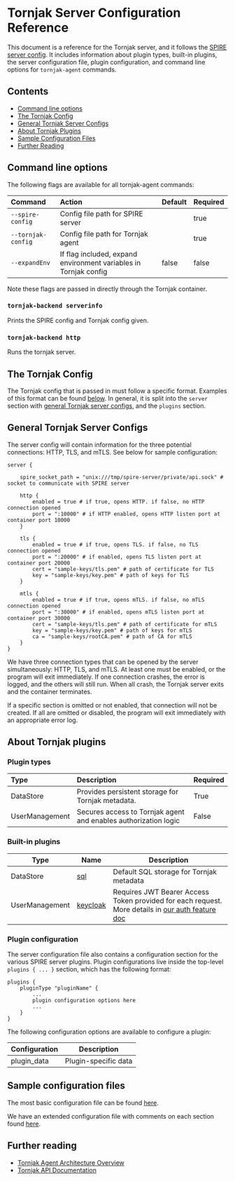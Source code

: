 # Tornjak Server Configuration Reference

This document is a reference for the Tornjak server, and it follows the [SPIRE server config](https://github.com/spiffe/spire/blob/main/doc/spire_server.md). It includes information about plugin types, built-in plugins, the server configuration file, plugin configuration, and command line options for `tornjak-agent` commands.

## Contents
- [Command line options](#command-line-options)
- [The Tornjak Config](#the-tornjak-config)
- [General Tornjak Server Configs](#general-tornjak-server-configs)
- [About Tornjak Plugins](#about-tornjak-plugins)
- [Sample Configuration Files](#sample-configuration-files)
- [Further Reading](#further-reading)

## Command line options

The following flags are available for all tornjak-agent commands:

| Command                | Action                             | Default | Required |
|:-----------------------|:-----------------------------------|:--------| :--------|
| `--spire-config`       | Config file path for SPIRE server  |         | true     |
| `--tornjak-config`     | Config file path for Tornjak agent |         | true     |
| `--expandEnv`          | If flag included, expand environment variables in Tornjak config | false   | false    |

Note these flags are passed in directly through the Tornjak container. 

### `tornjak-backend serverinfo`
Prints the SPIRE config and Tornjak config given. 

### `tornjak-backend http`

Runs the tornjak server. 

## The Tornjak Config

The Tornjak config that is passed in must follow a specific format. Examples of this format can be found [below](#sample-configuration-files). In general, it is split into the `server` section with [general Tornjak server configs](#general-tornjak-server-configs), and the `plugins` section. 

## General Tornjak Server Configs
The server config will contain information for the three potential connections: HTTP, TLS, and mTLS. See below for sample configuration:

```hcl
server {

    spire_socket_path = "unix:///tmp/spire-server/private/api.sock" # socket to communicate with SPIRE server

    http {
        enabled = true # if true, opens HTTP. if false, no HTTP connection opened
	    port = ":10000" # if HTTP enabled, opens HTTP listen port at container port 10000
    }

    tls {
        enabled = true # if true, opens TLS. if false, no TLS connection opened
        port = ":20000" # if enabled, opens TLS listen port at container port 20000
        cert = "sample-keys/tls.pem" # path of certificate for TLS
        key = "sample-keys/key.pem" # path of keys for TLS
    }

    mtls {
        enabled = true # if true, opens mTLS. if false, no mTLS connection opened
        port = ":30000" # if enabled, opens mTLS listen port at container port 30000
        cert = "sample-keys/tls.pem" # path of certificate for mTLS
        key = "sample-keys/key.pem" # path of keys for mTLS
        ca = "sample-keys/rootCA.pem" # path of CA for mTLS
    }
}
```

We have three connection types that can be opened by the server simultaneously: HTTP, TLS, and mTLS. At least one must be enabled, or the program will exit immediately. If one connection crashes, the error is logged, and the others will still run. When all crash, the Tornjak server exits and the container terminates.

If a specific section is omitted or not enabled, that connection will not be created. If all are omitted or disabled, the program will exit immediately with an appropriate error log. 

## About Tornjak plugins

### Plugin types

| Type           | Description | Required |
|:---------------|:------------|:---------|
| DataStore      | Provides persistent storage for Tornjak metadata. | True |
| UserManagement | Secures access to Tornjak agent and enables authorization logic | False |

### Built-in plugins

| Type | Name | Description |
| ---- | ---- | ----------- |
| DataStore | [sql]() | Default SQL storage for Tornjak metadata |
| UserManagement | [keycloak](/docs/plugin_server_auth_keycloak.md) | Requires JWT Bearer Access Token provided for each request. More details in [our auth feature doc](/docs/feature_auth.md) |

### Plugin configuration

The server configuration file also contains a configuration section for the various SPIRE server plugins. Plugin configurations live inside the top-level `plugins { ... }` section, which has the following format:

```hcl
plugins {
    pluginType "pluginName" {
        ...
        plugin configuration options here
        ...
    }
}
```

The following configuration options are available to configure a plugin:

| Configuration   | Description                              |
| --------------- | ---------------------------------------- |
| plugin_data     | Plugin-specific data                     |

## Sample configuration files

The most basic configuration file can be found [here](./conf/agent/base.conf).

We have an extended configuration file with comments on each section found [here](./conf/agent/full.conf).

## Further reading

* [Tornjak Agent Architecture Overview](https://github.com/spiffe/tornjak/blob/main/docs/tornjak-agent.md)
* [Tornjak API Documentation](https://github.com/spiffe/tornjak/blob/main/docs/tornjak-ui-api-documentation.md)

